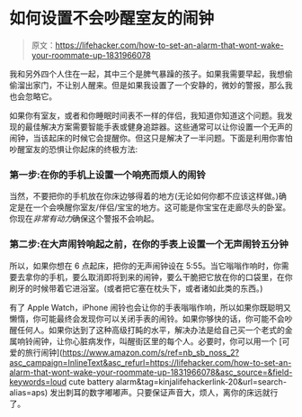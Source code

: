 # 如何设置不会吵醒室友的闹钟

> 原文：<https://lifehacker.com/how-to-set-an-alarm-that-wont-wake-your-roommate-up-1831966078>

我和另外四个人住在一起，其中三个是脾气暴躁的孩子。如果我需要早起，我想偷偷溜出家门，不让别人醒来。但是如果我设置了一个安静的，微妙的警报，那么我也会忽略它。



如果你有室友，或者和你睡眠时间表不一样的伴侣，我知道你知道这个问题。我发现的最佳解决方案需要智能手表或健身追踪器。这些通常可以让你设置一个无声的闹钟，当该起床的时候它会提醒你。但这只是解决了一半问题。下面是利用你害怕吵醒室友的恐惧让你起床的终极方法:

### **第一步:在你的手机上设置一个响亮而烦人的闹铃**

当然，不要把你的手机放在你床边够得着的地方(无论如何你都不应该这样做。)确定是在一个会唤醒你室友/伴侣/宝宝的地方。这可能是你宝宝在走廊尽头的卧室。你现在*非常有动力*确保这个警报不会响起。

### **第二步:在大声闹铃响起之前，在你的手表上设置一个无声闹铃五分钟**

所以，如果你想在 6 点起床，把你的无声闹钟设在 5:55。当它嗡嗡作响时，你需要去拿你的手机，要么取消即将到来的闹钟，要么干脆把它放在你的口袋里，在你刷牙的时候带着它进浴室。(或者把它塞在枕头下，或者诸如此类的东西。)

有了 Apple Watch，iPhone 闹铃也会让你的手表嗡嗡作响，所以如果你既聪明又懒惰，你可能最终会发现你可以关闭手表的闹铃。如果你够快的话，你可能不会吵醒任何人。如果你达到了这种高级打盹的水平，解决办法是给自己买一个老式的金属响铃闹钟，让你心脏病发作，叫醒街区里的每个人。必要时，你可以用一个 [可爱的旅行闹钟](https://www.amazon.com/s/ref=nb_sb_noss_2?asc_campaign=InlineText&asc_refurl=https://lifehacker.com/how-to-set-an-alarm-that-wont-wake-your-roommate-up-1831966078&asc_source=&field-keywords=loud cute battery alarm&tag=kinjalifehackerlink-20&url=search-alias=aps) 发出刺耳的数字嘟嘟声。只要保证声音大，烦人，离你的床远就行了。